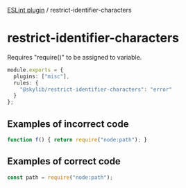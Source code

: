 [ESLint plugin](https://ilyub.github.io/eslint-plugin/) / restrict-identifier-characters

# restrict-identifier-characters

Requires "require()" to be assigned to variable.

```ts
module.exports = {
  plugins: ["misc"],
  rules: {
    "@skylib/restrict-identifier-characters": "error"
  }
};
```

## Examples of incorrect code

```ts
function f() { return require("node:path"); }
```

## Examples of correct code

```ts
const path = require("node:path");
```